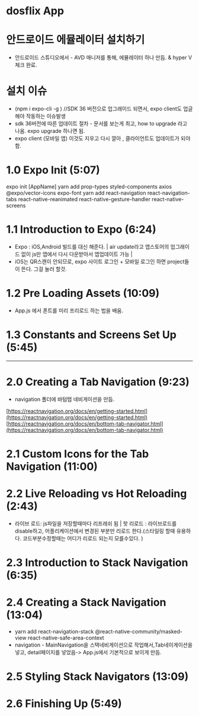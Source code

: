 # dosflix App

# 안드로이드 에뮬레이터 설치하기

- 안드로이드 스튜디오에서 - AVD 매니저를 통해, 에뮬레이터 하나 만듬. & hyper V 체크 완료.

# 설치 이슈

- (npm i expo-cli -g ) //SDK 36 버전으로 업그래이드 되면서, expo client도 업글해야 작동하는 이슈발생
- sdk 36버전에 따른 업데이트 절차 - 문서를 보는게 최고, how to upgrade 라고 나옴. expo upgrade 하나면 됨.
- expo client (모바일 앱) 이것도 지우고 다시 깔아 , 클라이언트도 업데이트가 되야함.

# 1.0 Expo Init (5:07)

expo init [AppName]
yarn add prop-types styled-components axios @expo/vector-icons expo-font
yarn add react-navigation react-navigation-tabs react-native-reanimated react-native-gesture-handler react-native-screens

# 1.1 Introduction to Expo (6:24)

- Expo : iOS,Android 빌드를 대신 해준다. | air update라고 앱스토어의 업그래이드 없이 js만 앱에서 다시 다운받아서 앱업데이트 가능 |
- iOS는 QR스캔이 안되므로, expo 사이트 로그인 + 모바일 로그인 하면 project들이 뜬다. 그걸 눌러 할것.

# 1.2 Pre Loading Assets (10:09)

- App.js 에서 폰트를 미리 프리로드 하는 법을 배움.

# 1.3 Constants and Screens Set Up (5:45)

---

# 2.0 Creating a Tab Navigation (9:23)

- navigation 폴더에 바텀탭 네비게이션을 만듬.

[https://reactnavigation.org/docs/en/getting-started.html](https://reactnavigation.org/docs/en/getting-started.html)
[https://reactnavigation.org/docs/en/bottom-tab-navigator.html](https://reactnavigation.org/docs/en/bottom-tab-navigator.html)

# 2.1 Custom Icons for the Tab Navigation (11:00)

# 2.2 Live Reloading vs Hot Reloading (2:43)

- 라이브 로드: js파일을 저장할때마다 리프레쉬 됨 | 핫 리로드 : 라이브로드를 disable하고, 어플리케이션에서 변경된 부분만 리로드 한다.(스타일링 할때 유용하다. 코드부분수정할때는 어디가 리로드 되는지 모를수있다. )

# 2.3 Introduction to Stack Navigation (6:35)

# 2.4 Creating a Stack Navigation (13:04)

- yarn add react-navigation-stack @react-native-community/masked-view react-native-safe-area-context
- navigation - MainNavigation을 스택네비게이션으로 작업해서,Tab네이게이션을 넣고, detail페이지를 넣었음-> App.js에서 기본적으로 보이게 만듬.

# 2.5 Styling Stack Navigators (13:09)

# 2.6 Finishing Up (5:49)
